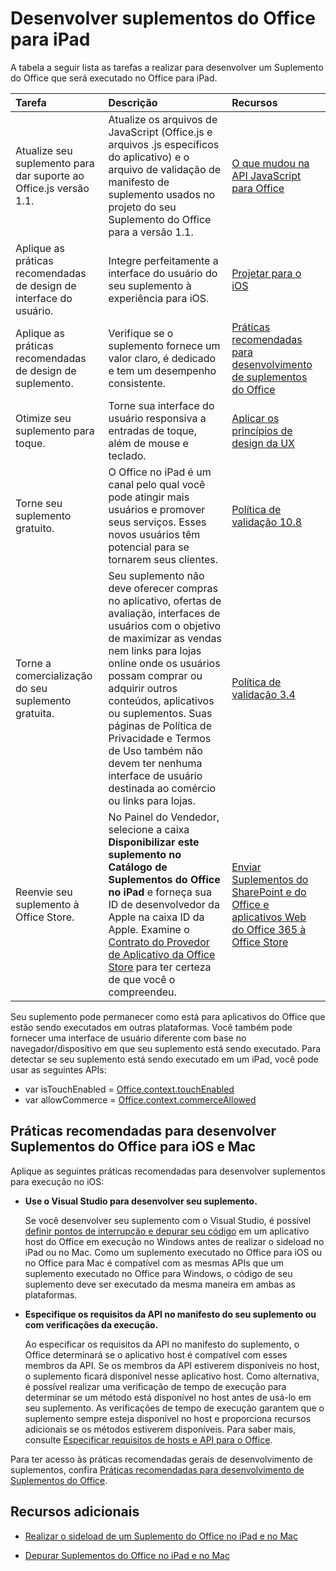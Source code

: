 
# <a name="develop-office-add-ins-for-the-ipad"></a>Desenvolver suplementos do Office para iPad


A tabela a seguir lista as tarefas a realizar para desenvolver um Suplemento do Office que será executado no Office para iPad.


|**Tarefa**|**Descrição**|**Recursos**|
|:-----|:-----|:-----|
|Atualize seu suplemento para dar suporte ao Office.js versão 1.1.|Atualize os arquivos de JavaScript (Office.js e arquivos .js específicos do aplicativo) e o arquivo de validação de manifesto de suplemento usados no projeto do seu Suplemento do Office para a versão 1.1.|[O que mudou na API JavaScript para Office](https://dev.office.com/reference/add-ins/what's-changed-in-the-javascript-api-for-office)|
|Aplique as práticas recomendadas de design de interface do usuário.|Integre perfeitamente a interface do usuário do seu suplemento à experiência para iOS.|[Projetar para o iOS](https://developer.apple.com/library/ios/documentation/UserExperience/Conceptual/MobileHIG/)|
|Aplique as práticas recomendadas de design de suplemento.|Verifique se o suplemento fornece um valor claro, é dedicado e tem um desempenho consistente.|[Práticas recomendadas para desenvolvimento de suplementos do Office](../overview/add-in-development-best-practices.md)|
|Otimize seu suplemento para toque.|Torne sua interface do usuário responsiva a entradas de toque, além de mouse e teclado.|[Aplicar os princípios de design da UX](https://msdn.microsoft.com/EN-US/library/mt590883.aspx#Anchor_3)|
|Torne seu suplemento gratuito.|O Office no iPad é um canal pelo qual você pode atingir mais usuários e promover seus serviços. Esses novos usuários têm potencial para se tornarem seus clientes.|[Política de validação 10.8](http://msdn.microsoft.com/library/cd90836a-523e-42f5-ab02-5123cdf9fefe%28Office.15%29.aspx)|
|Torne a comercialização do seu suplemento gratuita.|Seu suplemento não deve oferecer compras no aplicativo, ofertas de avaliação, interfaces de usuários com o objetivo de maximizar as vendas nem links para lojas online onde os usuários possam comprar ou adquirir outros conteúdos, aplicativos ou suplementos. Suas páginas de Política de Privacidade e Termos de Uso também não devem ter nenhuma interface de usuário destinada ao comércio ou links para lojas.|[Política de validação 3.4](http://msdn.microsoft.com/library/cd90836a-523e-42f5-ab02-5123cdf9fefe%28Office.15%29.aspx)|
|Reenvie seu suplemento à Office Store.|No Painel do Vendedor, selecione a caixa **Disponibilizar este suplemento no Catálogo de Suplementos do Office no iPad** e forneça sua ID de desenvolvedor da Apple na caixa ID da Apple. Examine o [Contrato do Provedor de Aplicativo da Office Store](https://sellerdashboard.microsoft.com/Assets/Content/Agreements/en-US/Office_Store_Seller_Agreement_20120927.htm) para ter certeza de que você o compreendeu.|[Enviar Suplementos do SharePoint e do Office e aplicativos Web do Office 365 à Office Store](http://msdn.microsoft.com/library/ff075782-1303-4517-91cc-b3d730e9b9ae%28Office.15%29.aspx)|

Seu suplemento pode permanecer como está para aplicativos do Office que estão sendo executados em outras plataformas. Você também pode fornecer uma interface de usuário diferente com base no navegador/dispositivo em que seu suplemento está sendo executado. Para detectar se seu suplemento está sendo executado em um iPad, você pode usar as seguintes APIs:<ul><li>var isTouchEnabled = [Office.context.touchEnabled](http://dev.office.com/reference/add-ins/shared/office.context.touchenabled)</li><li>var allowCommerce = [Office.context.commerceAllowed](http://dev.office.com/reference/add-ins/shared/office.context.commerceallowed)</li></ul>
    

## <a name="best-practices-for-developing-office-add-ins-for-ios-and-mac"></a>Práticas recomendadas para desenvolver Suplementos do Office para iOS e Mac

Aplique as seguintes práticas recomendadas para desenvolver suplementos para execução no iOS:


-  **Use o Visual Studio para desenvolver seu suplemento.**
    
    Se você desenvolver seu suplemento com o Visual Studio, é possível [definir pontos de interrupção e depurar seu código](../get-started/create-and-debug-office-add-ins-in-visual-studio.md#Test) em um aplicativo host do Office em execução no Windows antes de realizar o sideload no iPad ou no Mac. Como um suplemento executado no Office para iOS ou no Office para Mac é compatível com as mesmas APIs que um suplemento executado no Office para Windows, o código de seu suplemento deve ser executado da mesma maneira em ambas as plataformas.
    
-  **Especifique os requisitos da API no manifesto do seu suplemento ou com verificações da execução.**
    
    Ao especificar os requisitos da API no manifesto do suplemento, o Office determinará se o aplicativo host é compatível com esses membros da API. Se os membros da API estiverem disponíveis no host, o suplemento ficará disponível nesse aplicativo host. Como alternativa, é possível realizar uma verificação de tempo de execução para determinar se um método está disponível no host antes de usá-lo em seu suplemento. As verificações de tempo de execução garantem que o suplemento sempre esteja disponível no host e proporciona recursos adicionais se os métodos estiverem disponíveis. Para saber mais, consulte [Especificar requisitos de hosts e API para o Office](../overview/specify-office-hosts-and-api-requirements.md).
    
Para ter acesso às práticas recomendadas gerais de desenvolvimento de suplementos, confira [Práticas recomendadas para desenvolvimento de Suplementos do Office](../overview/add-in-development-best-practices.md).


## <a name="additional-resources"></a>Recursos adicionais
<a name="bk_addresources"> </a>


- [Realizar o sideload de um Suplemento do Office no iPad e no Mac](../testing/sideload-an-office-add-in-on-ipad-and-mac.md)
    
- [Depurar Suplementos do Office no iPad e no Mac](../testing/debug-office-add-ins-on-ipad-and-mac.md)
    
